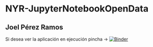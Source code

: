 # NYR-JupyterNotebookOpenData
## Joel Pérez Ramos
Si desea ver la aplicación en ejecución pincha → [![Binder](http://mybinder.org/badge.svg)](http://mybinder.org:/repo/alu0100723304/nyr-jupyternotebookopendata)
